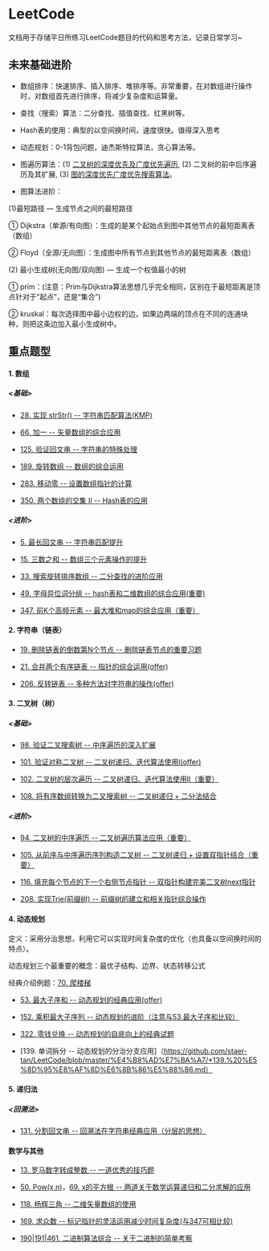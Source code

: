 # LeetCode
文档用于存储平日所练习LeetCode题目的代码和思考方法，记录日常学习~

## 未来基础进阶

- 数组排序：快速排序、插入排序、堆排序等。非常重要，在对数组进行操作时，对数组首先进行排序，将减少复杂度和运算量。

- 查找（搜索）算法：二分查找、插值查找、红黑树等。

- Hash表的使用：典型的以空间换时间，速度很快。值得深入思考

- 动态规划：0-1背包问题，迪杰斯特拉算法，贪心算法等。

- 图遍历算法：(1) [二叉树的深度优先及广度优先遍历](https://github.com/staer-tan/LeetCode/blob/master/%E4%BA%8C%E5%8F%89%E6%A0%91%E7%9A%84%E6%B7%B1%E5%BA%A6%E4%B8%8E%E5%B9%BF%E5%BA%A6%E4%BC%98%E5%85%88%E6%90%9C%E7%B4%A2.md), (2) 二叉树的前中后序遍历及其扩展, (3) [图的深度优先广度优先搜索算法](https://github.com/staer-tan/LeetCode/blob/master/%E4%B8%AD%E7%BA%A7/*200.%20%E5%B2%9B%E5%B1%BF%E6%95%B0%E9%87%8F.md)。

- 图算法进阶：

(1)最短路径 — 生成节点之间的最短路径

① Dijkstra（单源/有向图）：生成的是某个起始点到图中其他节点的最短距离表（数组）

② Floyd（全源/无向图）：生成图中所有节点到其他节点的最短距离表（数组） 

(2) 最小生成树(无向图/双向图) — 生成一个权值最小的树

① prim：(注意：Prim与Dijkstra算法思想几乎完全相同，区别在于最短距离是顶点针对于“起点”，还是“集合”)

② kruskal：每次选择图中最小边权的边，如果边两端的顶点在不同的连通块种，则把这条边加入最小生成树中。

## 重点题型

#### 1. 数组

##### <基础>
- [28. 实现 strStr() -- 字符串匹配算法(KMP)](https://github.com/staer-tan/LeetCode/blob/master/28.%20%E5%AE%9E%E7%8E%B0%20strStr().md)

- [66. 加一 -- 矢量数组的综合应用](https://github.com/staer-tan/LeetCode/blob/master/66.%20%E5%8A%A0%E4%B8%80.md)

- [125. 验证回文串 -- 字符串的特殊处理](https://github.com/staer-tan/LeetCode/blob/master/125.%E9%AA%8C%E8%AF%81%E5%9B%9E%E6%96%87%E4%B8%B2.md)

- [189. 旋转数组 -- 数组的综合运用](https://github.com/staer-tan/LeetCode/blob/master/189.%20%E6%97%8B%E8%BD%AC%E6%95%B0%E7%BB%84.md)

- [283. 移动零 -- 设置数组指针的计算](https://github.com/staer-tan/LeetCode/blob/master/283.%20%E7%A7%BB%E5%8A%A8%E9%9B%B6.md)

- [350. 两个数组的交集 II -- Hash表的应用](https://github.com/staer-tan/LeetCode/blob/master/*350.%20%E4%B8%A4%E4%B8%AA%E6%95%B0%E7%BB%84%E7%9A%84%E4%BA%A4%E9%9B%86%20II.md)

##### <进阶>
- [5. 最长回文串 -- 字符串匹配提升](https://github.com/staer-tan/LeetCode/blob/master/%E4%B8%AD%E7%BA%A7/*5.%20%E6%9C%80%E9%95%BF%E5%9B%9E%E6%96%87%E5%AD%90%E4%B8%B2.md)

- [15. 三数之和 -- 数组三个元素操作的提升](https://github.com/staer-tan/LeetCode/blob/master/%E4%B8%AD%E7%BA%A7/15.%20%E4%B8%89%E6%95%B0%E4%B9%8B%E5%92%8C.md)

- [33. 搜索旋转排序数组 -- 二分查找的进阶应用](https://github.com/staer-tan/LeetCode/blob/master/%E4%B8%AD%E7%BA%A7/*33.%20%E6%90%9C%E7%B4%A2%E6%97%8B%E8%BD%AC%E6%8E%92%E5%BA%8F%E6%95%B0%E7%BB%84.md)

- [49. 字母异位词分组 -- hash表和二维数组的综合应用(重要)](https://github.com/staer-tan/LeetCode/blob/master/%E4%B8%AD%E7%BA%A7/*49.%20%E5%AD%97%E6%AF%8D%E5%BC%82%E4%BD%8D%E8%AF%8D%E5%88%86%E7%BB%84.md)

- [347. 前K个高频元素 -- 最大堆和map的综合应用（重要）](https://github.com/staer-tan/LeetCode/blob/master/%E4%B8%AD%E7%BA%A7/*347.%20%E5%89%8D%20K%20%E4%B8%AA%E9%AB%98%E9%A2%91%E5%85%83%E7%B4%A0.md)

#### 2. 字符串（链表）
- [19. 删除链表的倒数第N个节点 -- 删除链表节点的重要习题](https://github.com/staer-tan/LeetCode/blob/master/*19.%20%E5%88%A0%E9%99%A4%E9%93%BE%E8%A1%A8%E7%9A%84%E5%80%92%E6%95%B0%E7%AC%ACN%E4%B8%AA%E8%8A%82%E7%82%B9.md)

- [21. 合并两个有序链表 -- 指针的综合运用(offer)](https://github.com/staer-tan/LeetCode/blob/master/*21.%20%E5%90%88%E5%B9%B6%E4%B8%A4%E4%B8%AA%E6%9C%89%E5%BA%8F%E9%93%BE%E8%A1%A8.md)

- [206. 反转链表 -- 多种方法对字符串的操作(offer)](https://github.com/staer-tan/LeetCode/blob/master/*206.%20%E5%8F%8D%E8%BD%AC%E9%93%BE%E8%A1%A8.md)

#### 3. 二叉树（树）

##### <基础>

- [98. 验证二叉搜索树 -- 中序遍历的深入扩展](https://github.com/staer-tan/LeetCode/blob/master/*98.%20%E9%AA%8C%E8%AF%81%E4%BA%8C%E5%8F%89%E6%90%9C%E7%B4%A2%E6%A0%91.md)

- [101. 验证对称二叉树 -- 二叉树递归、迭代算法使用I(offer)](https://github.com/staer-tan/LeetCode/blob/master/*98.%20%E9%AA%8C%E8%AF%81%E4%BA%8C%E5%8F%89%E6%90%9C%E7%B4%A2%E6%A0%91.md)

- [102. 二叉树的层次遍历 -- 二叉树递归、迭代算法使用II（重要）](https://github.com/staer-tan/LeetCode/blob/master/*102.%20%E4%BA%8C%E5%8F%89%E6%A0%91%E7%9A%84%E5%B1%82%E6%AC%A1%E9%81%8D%E5%8E%86.md)

- [108. 将有序数组转换为二叉搜索树 -- 二叉树递归 + 二分法结合](https://github.com/staer-tan/LeetCode/blob/master/*108.%20%E5%B0%86%E6%9C%89%E5%BA%8F%E6%95%B0%E7%BB%84%E8%BD%AC%E6%8D%A2%E4%B8%BA%E4%BA%8C%E5%8F%89%E6%90%9C%E7%B4%A2%E6%A0%91.md)

##### <进阶>

- [94. 二叉树的中序遍历 -- 二叉树遍历算法应用（重要）](https://github.com/staer-tan/LeetCode/blob/master/%E4%B8%AD%E7%BA%A7/*94.%20%E4%BA%8C%E5%8F%89%E6%A0%91%E7%9A%84%E4%B8%AD%E5%BA%8F%E9%81%8D%E5%8E%86.md)

- [105. 从前序与中序遍历序列构造二叉树 -- 二叉树递归 + 设置双指针结合（重要）](https://github.com/staer-tan/LeetCode/blob/master/%E4%B8%AD%E7%BA%A7/*105.%20%E4%BB%8E%E5%89%8D%E5%BA%8F%E4%B8%8E%E4%B8%AD%E5%BA%8F%E9%81%8D%E5%8E%86%E5%BA%8F%E5%88%97%E6%9E%84%E9%80%A0%E4%BA%8C%E5%8F%89%E6%A0%91.md)

- [116. 填充每个节点的下一个右侧节点指针 -- 双指针构建完美二叉树next指针](https://github.com/staer-tan/LeetCode/blob/master/%E4%B8%AD%E7%BA%A7/*116.%20%E5%A1%AB%E5%85%85%E6%AF%8F%E4%B8%AA%E8%8A%82%E7%82%B9%E7%9A%84%E4%B8%8B%E4%B8%80%E4%B8%AA%E5%8F%B3%E4%BE%A7%E8%8A%82%E7%82%B9%E6%8C%87%E9%92%88.md)

- [208. 实现Trie(前缀树) -- 前缀树的建立和相关指针综合操作](https://github.com/staer-tan/LeetCode/blob/master/%E4%B8%AD%E7%BA%A7/*208.%20%E5%AE%9E%E7%8E%B0%20Trie%20(%E5%89%8D%E7%BC%80%E6%A0%91).md)

#### 4. 动态规划

定义：采用分治思想，利用它可以实现时间复杂度的优化（也具备以空间换时间的特点）。

动态规划三个最重要的概念：最优子结构、边界、状态转移公式

经典介绍例题：[70. 爬楼梯](https://github.com/staer-tan/LeetCode/blob/master/70.%20%E7%88%AC%E6%A5%BC%E6%A2%AF.md)

- [53. 最大子序和 -- 动态规划的经典应用(offer)](https://github.com/staer-tan/LeetCode/blob/master/*53.%20%E6%9C%80%E5%A4%A7%E5%AD%90%E5%BA%8F%E5%92%8C.md)

- [152. 乘积最大子序列 -- 动态规划的进阶（注意与53.最大子序和比较）](https://github.com/staer-tan/LeetCode/blob/master/%E4%B8%AD%E7%BA%A7/*152.%20%E4%B9%98%E7%A7%AF%E6%9C%80%E5%A4%A7%E5%AD%90%E5%BA%8F%E5%88%97.md)

- [322. 零钱兑换 -- 动态规划的自底向上的经典试题](https://github.com/staer-tan/LeetCode/blob/master/%E4%B8%AD%E7%BA%A7/*322.%20%E9%9B%B6%E9%92%B1%E5%85%91%E6%8D%A2.md)

- [139. 单词拆分 -- 动态规划的分治分支应用]（https://github.com/staer-tan/LeetCode/blob/master/%E4%B8%AD%E7%BA%A7/*139.%20%E5%8D%95%E8%AF%8D%E6%8B%86%E5%88%86.md）

#### 5. 递归法
##### <回溯法>

- [131. 分割回文串 -- 回溯法在字符串经典应用（分层的思想）](https://github.com/staer-tan/LeetCode/blob/master/%E4%B8%AD%E7%BA%A7/*131.%20%E5%88%86%E5%89%B2%E5%9B%9E%E6%96%87%E4%B8%B2)

#### 数学与其他

- [13. 罗马数字转成整数 -- 一道优秀的技巧题 ](https://github.com/staer-tan/LeetCode/blob/master/13.%20%E7%BD%97%E9%A9%AC%E6%95%B0%E5%AD%97%E8%BD%AC%E6%95%B4%E6%95%B0.md)

- [50. Pow(x,n)](https://github.com/staer-tan/LeetCode/blob/master/%E4%B8%AD%E7%BA%A7/*50.%20Pow(x%2C%20n))，[69. x的平方根 -- 两道关于数学运算递归和二分求解的应用](https://github.com/staer-tan/LeetCode/blob/master/%E4%B8%AD%E7%BA%A7/*69.%20x%20%E7%9A%84%E5%B9%B3%E6%96%B9%E6%A0%B9.md)

- [118. 杨辉三角 -- 二维矢量数组的使用](https://github.com/staer-tan/LeetCode/blob/master/118.%20%E6%9D%A8%E8%BE%89%E4%B8%89%E8%A7%92.md)

- [169. 求众数 -- 标记指针的灵活运用减少时间复杂度(与347可相比较)](https://github.com/staer-tan/LeetCode/blob/master/%E4%B8%AD%E7%BA%A7/*169.%20%E6%B1%82%E4%BC%97%E6%95%B0.md)

- [190|191|461. 二进制算法综合 -- 关于二进制的简单考察](https://github.com/staer-tan/LeetCode/blob/master/190%7C191%7C461.%20%E4%BA%8C%E8%BF%9B%E5%88%B6%E7%AE%97%E6%B3%95%E7%BB%BC%E5%90%88.md)
